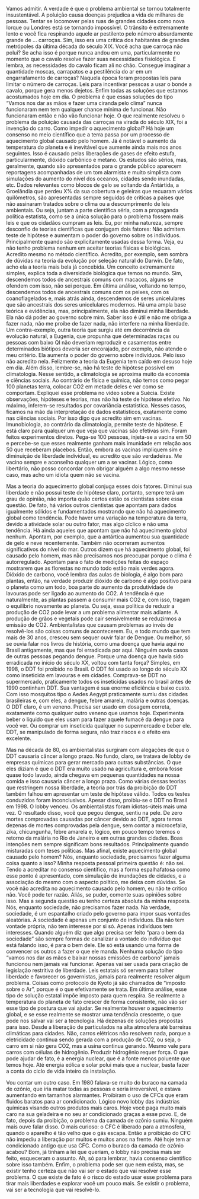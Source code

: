 ﻿Vamos admitir. 
A verdade é que o problema ambiental se tornou totalmente insustentável. 
A poluição causa doenças prejudica a vida de milhares de pessoas. 
Tentar se locomover pelas ruas de grandes cidades como nova Iorque ou Londres está se tornando impossível.
O trânsito é extremamente lento e você fica respirando aquele ar pestilento pelo número absurdamente grande de ... carroças.
Sim, isso era uma crítica dos habitantes de grandes metrópoles da última década do século XIX. Você acha que carroça não polui? Se acha isso é porque nunca andou em uma, particularmente no momento que o cavalo resolve fazer suas necessidades fisiológica. E lembra, as necessidades do cavalo ficam ali no chão.
Consegue imaginar a quantidade moscas, carrapatos e a pestilência do ar em um engarrafamento de carroças?
Naquela época foram propostas leis para limitar o número de carroças. Leis para incentivar pessoas a usar o bonde a cavalo, porque gera menos dejetos. Enfim todas as soluções que estamos acostumados hoje em dia. 
O problema é que essas soluções do tipo “Vamos nos dar as mãos e fazer uma ciranda pelo clima” nunca funcionaram nem tem qualquer chance mínima de funcionar. Não funcionaram então e não vão funcionar hoje.
O que realmente resolveu o problema da poluição causada das carroças na virada do século XIX, foi a invenção do carro.
Como impedir o aquecimento global?
Há hoje um consenso no meio científico que a terra passa por um processo de aquecimento global causado pelo homem. Já é notável o aumento da temperatura do planeta e é inevitável que aumente ainda mais nos anos seguintes. Isso é causado pelas liberações de gases de efeito estufa, particularmente, dióxido carbônico e metano.
Os estudos são sérios, mas, geralmente, quando são apresentados para o grande público aparecem reportagens acompanhadas de um tom alarmista e muito simplista com simulações do aumento do nível dos oceanos, cidades sendo inundadas, etc.
Dados relevantes como blocos de gelo se soltando da Antártida, a Groelândia que perdeu X% da sua cobertura e geleiras que recuaram vários quilômetros, são apresentadas sempre seguidas de críticas a países que não assinaram tratados sobre o clima ou a descumprimento de leis ambientais.
Ou seja, juntam a parte científica séria, com a propaganda política estatista, como se a única solução para o problema fossem mais leis e que os cidadãos cumpram as leis.
Eu, por minha natureza, sempre desconfio de teorias científicas que conjugam dois fatores: Não admitem teste de hipótese e aumentam o poder do governo sobre os indivíduos. Principalmente quando são explicitamente usadas dessa forma.
Veja, eu não tenho problema nenhum em aceitar teorias físicas e biológicas.  Acredito mesmo no método científico.
Acredito, por exemplo, sem sombra de dúvidas na teoria da evolução por seleção natural do Darwin. De fato, acho ela a teoria mais bela já concebida. Um conceito extremamente simples, explica toda a diversidade biológica que temos no mundo.
Sim, descendemos todos de ancestrais comuns com macacos, alguns se ofendem com isso, não sei porque. Em última análise, voltando no tempo, descendemos todos de ancestrais comuns com os peixes, com os coanoflagelados e, mais atrás ainda, descendemos de seres unicelulares que são ancestrais dos seres unicelulares modernos. 
Há uma ampla base teórica e evidências, mas, principalmente, ela não diminui minha liberdade. Ela não dá poder ao governo sobre mim. Saber isso é útil e não me obriga a fazer nada, não me proíbe de fazer nada, não interfere na minha liberdade.
Um contra-exemplo, outra teoria que surgiu até em decorrência da evolução natural, a Eugenia, que propunha que determinadas raças ou pessoas com baixo QI não deveriam reproduzir e casamentos entre determinados biótipos deveria ser encorajado, por exemplo, não atende o meu critério. Ela aumenta o poder do governo sobre indivíduos. Pelo isso não acredito nela. Felizmente a teoria da Eugenia tem caído em desuso hoje em dia.
Além disso, lembre-se, não há teste de hipótese possível em climatologia. Nesse sentido, a climatologia se aproxima muito da economia e ciências sociais. 
Ao contrário de física e química, não temos como pegar 100 planetas terra, colocar CO2 em metade deles e ver como se comportam. 
Expliquei esse problema no vídeo sobre a Suécia. 
Existe observações, hipóteses e teorias, mas não há teste de hipótese efetivo. No máximo, inferem-se resultados por covariância estatística.
Nesses casos, ficamos na mão da interpretação de dados estatísticos, exatamente como nas ciências sociais. 
Por isso digo que acredito sim em vacinas. 
Imunobiologia, ao contrário da climatologia, permite teste de hipótese. 
E está claro para qualquer um que veja que vacinas são efetivas sim. Foram feitos experimentos diretos. 
Pega-se 100 pessoas, injeta-se a vacina em 50 e percebe-se que esses realmente ganham mais imunidade em relação aos 50 que receberam placebos.
Então, embora as vacinas impliquem sim e diminuição de liberdade individual, eu acredito que são verdadeiras. 
Me vacino sempre e aconselho qualquer um a se vacinar. Lógico, como libertário, não posso concordar com obrigar alguém a algo mesmo nesse caso, mas acho um idiota quem não se vacina.

Mas a teoria do aquecimento global conjuga esses dois fatores. 
Diminui sua liberdade e não possui teste de hipótese claro, portanto, sempre terá um grau de opinião, não importa quão certos estão os cientistas sobre essa questão.
De fato, há vários outros cientistas que apontam para dados igualmente sólidos e fundamentados mostrando que não há aquecimento global como tendência. 
Pode haver uma variação na temperatura da terra, devido a atividade solar ou outro fator, mas algo cíclico e não uma tendência. 
Há ainda aqueles que apontam que não há aquecimento global nenhum. 
Apontam, por exemplo, que a antártica aumentou sua quantidade de gelo e neve recentemente. Também não ocorreram aumentos significativos do nível do mar.
Outros dizem que há aquecimento global, foi causado pelo homem, mas não precisamos nos preocupar porque o clima é autorregulado. 
Apontam para o fato de medições feitas do espaço mostrarem que as florestas no mundo todo estão mais verdes agora. 
Dióxido de carbono, você lembra das aulas de biologia, é algo bom para plantas, então, na verdade produzir dióxido de carbono é algo positivo para o planeta como um todo, boa parte do aumento da produtividade de lavouras pode ser ligado ao aumento do CO2.
A tendência é que naturalmente, as plantas passem a consumir mais CO2 e, com isso, tragam o equilíbrio novamente ao planeta.
Ou seja, essa política de reduzir a produção de CO2 pode levar a um problema alimentar mais adiante. 
A produção de grãos e vegetais pode cair sensivelmente se reduzirmos a emissão de CO2. 
Ambientalistas que causam problemas ao invés de resolvê-los são coisas comuns de acontecerem.
Eu, e todo mundo que tem mais de 30 anos, cresceu sem sequer ouvir falar de Dengue. 
Ou melhor, só se ouvia falar nos livros de história, como uma doença que havia aqui no Brasil antigamente, mas que foi erradicada por aqui. 
Ninguém ouvia casos de outras pessoas pegando dengue.
Porque uma doença que havia sido erradicada no início do século XX, voltou com tanta força? 
Simples, em 1998, o DDT foi proibido no Brasil. O DDT foi usado ao longo do século XX como inseticida em lavouras e em cidades. 
Comprava-se DDT no supermercado, praticamente todos os inseticidas usados no brasil antes de 1990 continham DDT. 
Sua vantagem é sua enorme eficiência e baixo custo. 
Com isso mosquitos tipo o Aedes Aegypt praticamente sumiu das cidades brasileiras e, com eles, a dengue, febre amarela, malária e outras doenças.
O DDT claro, é um veneno. 
Precisa ser usado em dosagem correta, exatamente como qualquer outro veneno que usamos hoje. 
Experimenta beber o líquido que eles usam para fazer aquele fumacê da dengue para você ver. Ou comprar um inseticida qualquer no supermercado e beber ele.
DDT, se manipulado de forma segura, não traz riscos e o efeito era excelente. 

Mas na década de 80, os ambientalistas surgiram com alegações de que o DDT causaria câncer a longo prazo. No fundo, claro, se tratava de lobby de empresas químicas para gerar mercado para outras substâncias.
O que eles diziam é que o DDT era muito usado na agricultura e, embora fosse quase todo lavado, ainda chegava em pequenas quantidades na nossa comida e isso causaria câncer a longo prazo.
Como várias dessas teorias que restringem nossa liberdade, a teoria por trás da proibição do DDT também falhou em apresentar um teste de hipótese válido. 
Todos os testes conduzidos foram inconclusivos. Apesar disso, proibiu-se o DDT no Brasil em 1998. O lobby venceu. Os ambientalistas foram idiotas-úteis mais uma vez.
O resultado disso, você que pegou dengue, sentiu na pele. 
De zero mortes comprovadas causadas por câncer devido ao DDT, agora temos dezenas de mortes comprovadas pela dengue, sem contar a microcefalia, zika, chicungunha, febre amarela e, lógico, em pouco tempo teremos o retorno da malária no Rio de Janeiro e em outras grandes cidades.
Boas intenções nem sempre significam bons resultados. Principalmente quando misturadas com teses políticas.
Mas afinal, existe aquecimento global causado pelo homem? Nós, enquanto sociedade, precisamos fazer alguma coisa quanto a isso?
Minha resposta pessoal primeira questão é: não sei. 
Tendo a acreditar no consenso científico, mas a forma espalhafatosa como esse ponto é apresentado, com simulação de inundações de cidades, e a associação do mesmo com o aspecto político, me deixa com dúvidas. 
Se você não acredita no aquecimento causado pelo homem, eu não te critico não. Você pode ter razão. Aliás, se puder, comente suas opiniões sobre isso.
Mas a segunda questão eu tenho certeza absoluta da minha resposta. 
Nós, enquanto sociedade, não precisamos fazer nada.
Na verdade, sociedade, é um espantalho criado pelo governo para impor suas vontades aleatórias. A sociedade é apenas um conjunto de indivíduos. Ela não tem vontade própria, não tem interesse por si só. Apenas indivíduos tem interesses. 
Quando alguém diz que algo precisa ser feito “para o bem da sociedade” são sempre formas de canalizar a vontade do indivíduo que está falando isso, é para o bem dele. Ele só está usando uma forma de convencer os outros a fazer o que ele manda.
Nenhuma solução do tipo “vamos nos dar as mãos e baixar nossas emissões de carbono” jamais funcionou nem jamais vai funcionar. Apenas vai ser usada para criação de legislação restritiva de liberdade.
Leis estatais só servem para tolher liberdade e favorecer os governistas, jamais para realmente resolver algum problema. Coisas como protocolo de Kyoto já são chamados de “imposto sobre o Ar”, porque é o que efetivamente se trata. Em última análise, esse tipo de solução estatal impõe imposto para quem respira.
Se realmente a temperatura do planeta de fato crescer de forma consistente, não vão ser esse tipo de postura que vai ajudar.
Se realmente houver o aquecimento global, e se esse realmente se mostrar uma tendência crescente, o que pode nos salvar vai ser a tecnologia. Há dezenas de soluções propostas para isso. Desde a liberação de particulados na alta atmosfera até barreiras climáticas para cidades.
Não, carros elétricos não resolvem nada, porque a eletricidade continua sendo gerada com a produção de CO2, ou seja, o carro em si não gera CO2, mas a usina continua gerando. Mesmo vale para carros com células de hidrogênio. Produzir hidrogênio requer força.
O que pode ajudar de fato, é a energia nuclear, que é a fonte menos poluente que temos hoje. Até energia eólica e solar polui mais que a nuclear, basta fazer a conta do ciclo de vida inteiro da instalação.

Vou contar um outro caso. 
Em 1980 falava-se muito do buraco na camada de ozônio, que iria matar todas as pessoas e seria irreversível, e estava aumentando em tamanhos alarmantes. 
Proibiram o uso de CFCs que eram fluidos baratos para ar condicionado. Lógico novo lobby das indústrias químicas visando outros produtos mais caros.
Hoje você paga muito mais caro na sua geladeira e no seu ar condicionado graças a esse povo. E, de fato, depois da proibição, o problema da camada de ozônio sumiu. Ninguém mais ouve falar disso.
O mais curioso: o CFC é liberado para a atmosfera, quando o aparelho é tão velho que o gás escapa. 
Então a proibição do CFC não impediu a liberação por muitos e muitos anos na frente. Até hoje tem ar condicionado antigo que usa CFC. 
Como o buraco da camada de ozônio acabou? 
Bom, já tinham a lei que queriam, o lobby não precisa mais ser feito, esqueceram o assunto. 
Ah, só para lembrar, havia consenso científico sobre isso também.
Enfim, o problema pode ser que nem exista, mas, se existir tenho certeza que não vai ser o estado que vai resolver esse problema. 
O que existe de fato é o risco do estado usar esse problema para tirar mais liberdades e explorar você um pouco mais. Se existir o problema, vai ser a tecnologia que vai resolvê-lo.
